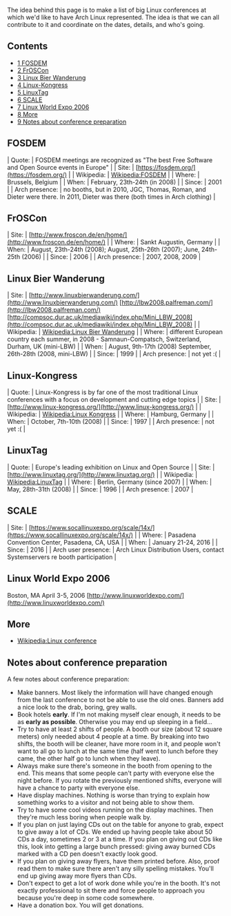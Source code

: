 The idea behind this page is to make a list of big Linux conferences at which we'd like to have Arch Linux represented. The idea is that we can all contribute to it and coordinate on the dates, details, and who's going.

## Contents

*   [1 FOSDEM](#FOSDEM)
*   [2 FrOSCon](#FrOSCon)
*   [3 Linux Bier Wanderung](#Linux_Bier_Wanderung)
*   [4 Linux-Kongress](#Linux-Kongress)
*   [5 LinuxTag](#LinuxTag)
*   [6 SCALE](#SCALE)
*   [7 Linux World Expo 2006](#Linux_World_Expo_2006)
*   [8 More](#More)
*   [9 Notes about conference preparation](#Notes_about_conference_preparation)

## FOSDEM

| Quote: | FOSDEM meetings are recognized as "The best Free Software and Open Source events in Europe" |
| Site: | [https://fosdem.org/](https://fosdem.org/) |
| Wikipedia: | [Wikipedia:FOSDEM](https://en.wikipedia.org/wiki/FOSDEM "wikipedia:FOSDEM") |
| Where: | Brussels, Belgium |
| When: | February, 23th-24th (in 2008) |
| Since: | 2001 |
| Arch presence: | no booths, but in 2010, JGC, Thomas, Roman, and Dieter were there. In 2011, Dieter was there (both times in Arch clothing) |

## FrOSCon

| Site: | [http://www.froscon.de/en/home/](http://www.froscon.de/en/home/) |
| Where: | Sankt Augustin, Germany |
| When: | August, 23th-24th (2008); August, 25th-26th (2007); June, 24th-25th (2006) |
| Since: | 2006 |
| Arch presence: | 2007, 2008, 2009 |

## Linux Bier Wanderung

| Site: | [http://www.linuxbierwanderung.com/](http://www.linuxbierwanderung.com/)
[http://lbw2008.palfreman.com/](http://lbw2008.palfreman.com/)
[http://compsoc.dur.ac.uk/mediawiki/index.php/Mini_LBW_2008](http://compsoc.dur.ac.uk/mediawiki/index.php/Mini_LBW_2008) |
| Wikipedia: | [Wikipedia:Linux Bier Wanderung](https://en.wikipedia.org/wiki/Linux_Bier_Wanderung "wikipedia:Linux Bier Wanderung") |
| Where: | different European country each summer,
in 2008 - Samnaun-Compatsch, Switzerland,
Durham, UK (mini-LBW) |
| When: | August, 9th-17th (2008)
September, 26th-28th (2008, mini-LBW) |
| Since: | 1999 |
| Arch presence: | not yet :( |

## Linux-Kongress

| Quote: | Linux-Kongress is by far one of the most traditional Linux conferences with a focus on development and cutting edge topics |
| Site: | [http://www.linux-kongress.org/](http://www.linux-kongress.org/) |
| Wikipedia: | [Wikipedia:Linux Kongress](https://en.wikipedia.org/wiki/Linux_Kongress "wikipedia:Linux Kongress") |
| Where: | Hamburg, Germany |
| When: | October, 7th-10th (2008) |
| Since: | 1997 |
| Arch presence: | not yet :( |

## LinuxTag

| Quote: | Europe's leading exhibition on Linux and Open Source |
| Site: | [http://www.linuxtag.org/](http://www.linuxtag.org/) |
| Wikipedia: | [Wikipedia:LinuxTag](https://en.wikipedia.org/wiki/LinuxTag "wikipedia:LinuxTag") |
| Where: | Berlin, Germany (since 2007) |
| When: | May, 28th-31th (2008) |
| Since: | 1996 |
| Arch presence: | 2007 |

## SCALE

| Site: | [https://www.socallinuxexpo.org/scale/14x/](https://www.socallinuxexpo.org/scale/14x/) |
| Where: | Pasadena Convention Center, Pasadena, CA, USA |
| When: | January 21-24, 2016 |
| Since: | 2016 |
| Arch user presence: | Arch Linux Distribution Users, contact Systemservers re booth participation |

## Linux World Expo 2006

Boston, MA
April 3-5, 2006
[http://www.linuxworldexpo.com/](http://www.linuxworldexpo.com/) 

## More

*   [Wikipedia:Linux conference](https://en.wikipedia.org/wiki/Linux_conference "wikipedia:Linux conference")

## Notes about conference preparation

A few notes about conference preparation:

*   Make banners. Most likely the information will have changed enough from the last conference to not be able to use the old ones. Banners add a nice look to the drab, boring, grey walls.
*   Book hotels **early**. If I'm not making myself clear enough, it needs to be as **early as possible**. Otherwise you may end up sleeping in a field...
*   Try to have at least 2 shifts of people. A booth our size (about 12 square meters) only needed about 4 people at a time. By breaking into two shifts, the booth will be cleaner, have more room in it, and people won't want to all go to lunch at the same time (half went to lunch before they came, the other half go to lunch when they leave).
*   Always make sure there's someone in the booth from opening to the end. This means that some people can't party with everyone else the night before. If you rotate the previously mentioned shifts, everyone will have a chance to party with everyone else.
*   Have display machines. Nothing is worse than trying to explain how something works to a visitor and not being able to show them.
*   Try to have some cool videos running on the display machines. Then they're much less boring when people walk by.
*   If you plan on just laying CDs out on the table for anyone to grab, expect to give away a lot of CDs. We ended up having people take about 50 CDs a day, sometimes 2 or 3 at a time. If you plan on giving out CDs like this, look into getting a large bunch pressed: giving away burned CDs marked with a CD pen doesn't exactly look good.
*   If you plan on giving away flyers, have them printed before. Also, proof read them to make sure there aren't any silly spelling mistakes. You'll end up giving away more flyers than CDs.
*   Don't expect to get a lot of work done while you're in the booth. It's not exactly professional to sit there and force people to approach you because you're deep in some code somewhere.
*   Have a donation box. You will get donations.
